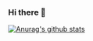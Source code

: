 ### Hi there 👋

[![Anurag's github stats](https://github-readme-stats.vercel.app/api?username=luoxin)](https://github.com/anuraghazra/github-readme-stats)

<!--
**Luoxin/luoxin** is a ✨ _special_ ✨ repository because its `README.md` (this file) appears on your GitHub profile.
Here are some ideas to get you started:

- 🔭 I’m currently working on ...
- 🌱 I’m currently learning ...
- 👯 I’m looking to collaborate on ...
- 🤔 I’m looking for help with ...
- 💬 Ask me about ...
- 📫 How to reach me: ...
- 😄 Pronouns: ...
- ⚡ Fun fact: ...
-->
